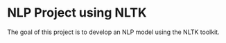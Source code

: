 # NLP Project using NLTK 

The goal of this project is to develop an NLP model using the NLTK toolkit. 
